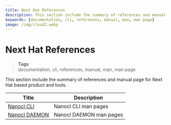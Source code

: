 ```yaml
---
title: Next Hat References
description: This section include the summary of references and manual page for Next Hat based product and tools.
keywords: [documentation, cli, references, manual, man, man page]
image: /img/cloud2.webp
---
```


# Next Hat References

> **Tags** <br />
> documentation, cli, references, manual, man, man page

This section include the summary of references and manual page for Next Hat based product and tools.

| Title      | Description |
| ----------- | ----------- |
| [Nanocl CLI](/docs/references/nanocl/cli)   | Nanocl CLI man pages    |
| [Nanocl DAEMON](/docs/references/nanocl/daemon.md) | Nanocl DAEMON man pages |

